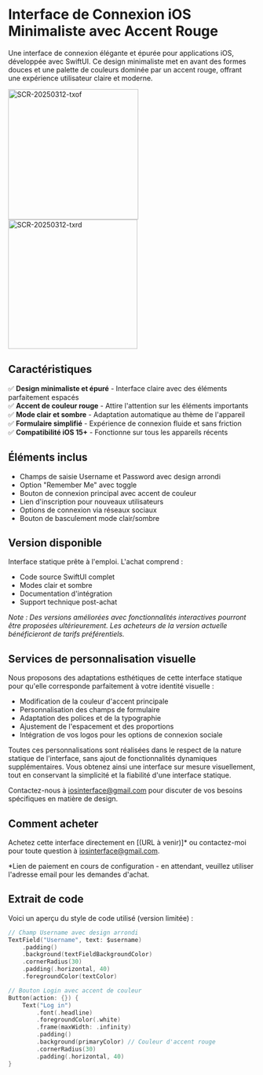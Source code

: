 # Interface de Connexion iOS Minimaliste avec Accent Rouge

Une interface de connexion élégante et épurée pour applications iOS, développée avec SwiftUI. Ce design minimaliste met en avant des formes douces et une palette de couleurs dominée par un accent rouge, offrant une expérience utilisateur claire et moderne.

<img width="265" alt="SCR-20250312-txof" src="https://github.com/user-attachments/assets/0426d3bc-8df5-4378-a8f6-ad9e38f8a256" />
<img width="263" alt="SCR-20250312-txrd" src="https://github.com/user-attachments/assets/3fc290ce-f8ab-419f-b7cd-9d2708e0065c" />



## Caractéristiques
✅ **Design minimaliste et épuré** - Interface claire avec des éléments parfaitement espacés  
✅ **Accent de couleur rouge** - Attire l'attention sur les éléments importants  
✅ **Mode clair et sombre** - Adaptation automatique au thème de l'appareil  
✅ **Formulaire simplifié** - Expérience de connexion fluide et sans friction  
✅ **Compatibilité iOS 15+** - Fonctionne sur tous les appareils récents

## Éléments inclus
- Champs de saisie Username et Password avec design arrondi
- Option "Remember Me" avec toggle
- Bouton de connexion principal avec accent de couleur
- Lien d'inscription pour nouveaux utilisateurs
- Options de connexion via réseaux sociaux
- Bouton de basculement mode clair/sombre

## Version disponible
Interface statique prête à l'emploi. L'achat comprend :
- Code source SwiftUI complet
- Modes clair et sombre
- Documentation d'intégration
- Support technique post-achat

*Note : Des versions améliorées avec fonctionnalités interactives pourront être proposées ultérieurement. Les acheteurs de la version actuelle bénéficieront de tarifs préférentiels.*

## Services de personnalisation visuelle
Nous proposons des adaptations esthétiques de cette interface statique pour qu'elle corresponde parfaitement à votre identité visuelle :
- Modification de la couleur d'accent principale
- Personnalisation des champs de formulaire
- Adaptation des polices et de la typographie
- Ajustement de l'espacement et des proportions
- Intégration de vos logos pour les options de connexion sociale

Toutes ces personnalisations sont réalisées dans le respect de la nature statique de l'interface, sans ajout de fonctionnalités dynamiques supplémentaires. Vous obtenez ainsi une interface sur mesure visuellement, tout en conservant la simplicité et la fiabilité d'une interface statique.

Contactez-nous à iosinterface@gmail.com pour discuter de vos besoins spécifiques en matière de design.

## Comment acheter
Achetez cette interface directement en [(URL à venir)]* ou contactez-moi pour toute question à iosinterface@gmail.com.

*Lien de paiement en cours de configuration - en attendant, veuillez utiliser l'adresse email pour les demandes d'achat.

## Extrait de code
Voici un aperçu du style de code utilisé (version limitée) :
```swift
// Champ Username avec design arrondi
TextField("Username", text: $username)
    .padding()
    .background(textFieldBackgroundColor)
    .cornerRadius(30)
    .padding(.horizontal, 40)
    .foregroundColor(textColor)

// Bouton Login avec accent de couleur
Button(action: {}) {
    Text("Log in")
        .font(.headline)
        .foregroundColor(.white)
        .frame(maxWidth: .infinity)
        .padding()
        .background(primaryColor) // Couleur d'accent rouge
        .cornerRadius(30)
        .padding(.horizontal, 40)
}
